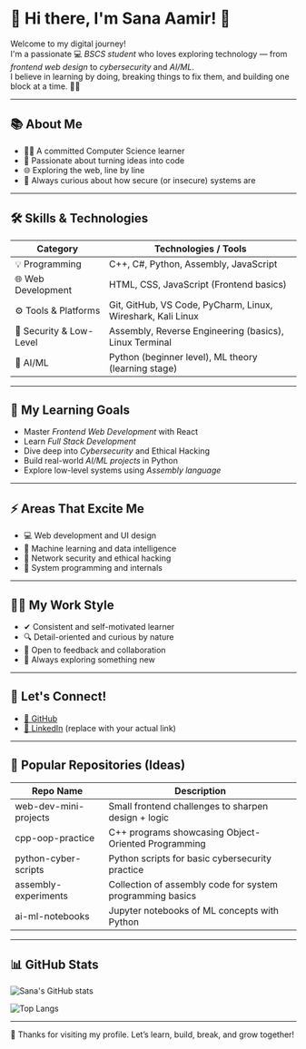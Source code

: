  # 🌟 Hi there, I'm Sana Aamir! 👋

Welcome to my digital journey!  
I'm a passionate 💻 *BSCS student* who loves exploring technology — from *frontend web design* to *cybersecurity* and *AI/ML*.  
I believe in learning by doing, breaking things to fix them, and building one block at a time. 🧠✨

---

## 📚 About Me

- 👩‍🎓 A committed Computer Science learner
- 🚀 Passionate about turning ideas into code
- 🌐 Exploring the web, line by line
- 🔐 Always curious about how secure (or insecure) systems are

---

## 🛠 Skills & Technologies

| Category            | Technologies / Tools                                                                 |
|---------------------|--------------------------------------------------------------------------------------|
| 💡 Programming      | C++, C#, Python, Assembly, JavaScript                                      |
| 🌐 Web Development  | HTML, CSS, JavaScript (Frontend basics)                                        |
| ⚙ Tools & Platforms| Git, GitHub, VS Code, PyCharm, Linux, Wireshark, Kali Linux            |
| 🔐 Security & Low-Level | Assembly, Reverse Engineering (basics), Linux Terminal                            |
| 🤖 AI/ML            | Python (beginner level), ML theory (learning stage)                                  |

---

## 🎯 My Learning Goals

- Master *Frontend Web Development* with React
- Learn *Full Stack Development*
- Dive deep into *Cybersecurity* and Ethical Hacking
- Build real-world *AI/ML projects* in Python
- Explore low-level systems using *Assembly language*

---

## ⚡ Areas That Excite Me

- 💻 Web development and UI design  
- 🧠 Machine learning and data intelligence  
- 🔐 Network security and ethical hacking  
- 🔬 System programming and internals  

---

## 👩‍💻 My Work Style

- ✔ Consistent and self-motivated learner  
- 🔍 Detail-oriented and curious by nature  
- 💬 Open to feedback and collaboration  
- 🌱 Always exploring something new  

---

## 🤝 Let's Connect!

- [🔗 GitHub](https://github.com/Sanaamir863)  
- [💼 LinkedIn](https://www.linkedin.com/in/your-link-here) (replace with your actual link)

---

## 📌 Popular Repositories (Ideas)

| Repo Name                | Description                                                |
|--------------------------|------------------------------------------------------------|
| web-dev-mini-projects  | Small frontend challenges to sharpen design + logic         |
| cpp-oop-practice       | C++ programs showcasing Object-Oriented Programming         |
| python-cyber-scripts   | Python scripts for basic cybersecurity practice             |
| assembly-experiments   | Collection of assembly code for system programming basics   |
| ai-ml-notebooks        | Jupyter notebooks of ML concepts with Python                |

---

## 📊 GitHub Stats

![Sana's GitHub stats](https://github-readme-stats.vercel.app/api?username=Sanaamir863&show_icons=true&theme=tokyonight)

![Top Langs](https://github-readme-stats.vercel.app/api/top-langs/?username=Sanaamir863&layout=compact&theme=tokyonight)

---

🌟 Thanks for visiting my profile. Let’s learn, build, break, and grow together!
